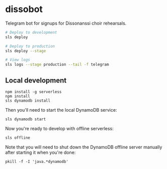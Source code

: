 # dissobot

Telegram bot for signups for Dissonanssi choir rehearsals.

```bash
# Deploy to development
sls deploy

# Deploy to production
sls deploy --stage
```

```bash
# View logs
sls logs --stage production --tail -f telegram
```

## Local development

```
npm install -g serverless
npm install
sls dynamodb install
```

Then you'll need to start the local DynamoDB service:

```
sls dynamodb start
```

Now you're ready to develop with offline serverless:

```
sls offline
```

Note that you will need to shut down the DynamoDB offline server manually after starting it when you're done:

```
pkill -f -I 'java.*dynamodb'
```
